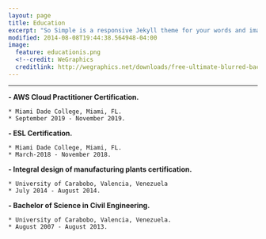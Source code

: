 ```yaml
---
layout: page
title: Education
excerpt: "So Simple is a responsive Jekyll theme for your words and images."
modified: 2014-08-08T19:44:38.564948-04:00
image:
  feature: educationis.png
  <!--credit: WeGraphics
  creditlink: http://wegraphics.net/downloads/free-ultimate-blurred-background-pack/ -->
---
```


<!--Looking for a simple, responsive, theme for your Jekyll powered blog? Well look no further. Here be **So Simple Theme**, the follow up to [**Minimal Mistakes**](http://mmistakes.github.io/minimal-mistakes) --- by designer slash illustrator [Michael Rose](http://mademistakes.com).-->

<hr/>


  
**- AWS Cloud Practitioner Certification.**

    * Miami Dade College, Miami, FL.                                                
    * September 2019 - November 2019.


**- ESL Certification.**

    * Miami Dade College, Miami, FL.                                                                      
    * March-2018 - November 2018.


**- Integral design of manufacturing plants certification.** 

    * University of Carabobo, Valencia, Venezuela                                      
    * July 2014 - August 2014.


**- Bachelor of Science in Civil Engineering.**

    * University of Carabobo, Valencia, Venezuela.                                                  
    * August 2007 - August 2013.

  
[^1]: Example: *domain.com/category-name/post-title*
